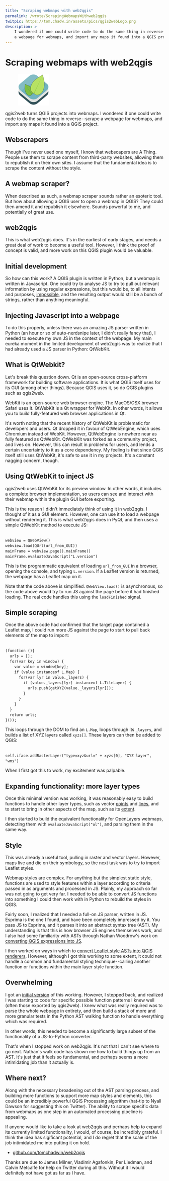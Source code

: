 ```yaml
---
title: "Scraping webmaps with web2qgis"
permalink: /wrote/ScrapingWebmapsWithweb2qgis
twitpic: https://tom.chadw.in/assets/pics/qgis2webLogo.png
description: >
    I wondered if one could write code to do the same thing in reverse--scrape 
    a webpage for webmaps, and import any maps it found into a QGIS project.
---
```


# Scraping webmaps with web2qgis

<figure class="floatright">
<img src="/assets/pics/qgis2webLogo.png" alt="qgis2web" />
</figure>

qgis2web turns QGIS projects into webmaps. I wondered if one could write 
code to do the same thing in reverse--scrape a webpage for webmaps, and import 
any maps it found into a QGIS project.

## Webscrapers
Though I've never used one myself, I know that webscapers are A Thing. People 
use them to scrape content from third-party websites, allowing them to 
republish it on their own sites. I assume that the fundamental idea is to 
scrape the content without the style.

## A webmap scraper?
When described as such, a webmap scraper sounds rather an esoteric tool. But 
how about allowing a QGIS user to open a webmap in QGIS? They could then amend 
it and republish it elsewhere. Sounds powerful to me, and potentially of great 
use.

## web2qgis
This is what web2qgis does. It's in the earliest of early stages, and needs a 
great deal of work to become a useful tool. However, I think the proof of 
concept is valid, and more work on this QGIS plugin would be valuable.

## Initial development
So how can this work? A QGIS plugin is written in Python, but a webmap is 
written in Javascript. One could try to analyse JS to try to pull out relevant 
information by using regular expressions, but this would be, to all intents 
and purposes, [impossible](https://stackoverflow.com/a/1732454/5613104), and 
the resulting output would still be a bunch of strings, rather than anything 
meaningful.

## Injecting Javascript into a webpage
To do this properly, unless there was an amazing JS parser written in Python 
(an hour or so of auto-nerdsnipe later, I didn't really fancy that), I needed 
to execute my own JS in the context of the webpage. My main eureka moment in 
the limited development of web2qgis was to realize that I had already used a 
JS parser in Python: QtWebKit.

## What is QtWebkit?
Let's break this question down. Qt is an open-source cross-platform framework 
for building software applications. It is what QGIS itself uses for its GUI 
(among other things). Because QGIS uses it, so do QGIS plugins such as 
qgis2web.

WebKit is an open-source web browser engine. The MacOS/OSX browser Safari uses 
it. QtWebKit is a Qt wrapper for WebKit. In other words, it allows you to 
build fully-featured web browser applications in Qt.

It's worth noting that the recent history of QtWebKit is problematic for 
developers and users. Qt dropped it in favour of QtWebEngine, which uses 
Chromium instead of WebKit. However, QtWebEngine is nowhere near as fully 
featured as QtWebKit. QtWebKit was forked as a community project, and lives 
on. However, this can result in problems for users, and lends a certain 
uncertainty to it as a core dependency. My feeling is that since QGIS itself 
still uses QtWebKit, it's safe to use it in my projects. It's a constant 
nagging concern, though.

## Using QtWebKit to inject JS
qgis2web uses QtWebKit for its preview window. In other words, it includes a 
complete browser implementation, so users can see and interact with their 
webmap within the plugin GUI before exporting.

This is the reason I didn't immediately think of using it in web2qgis. I 
thought of it as a GUI element. However, one can use it to load a webpage 
without rendering it. This is what web2qgis does in PyQt, and then uses a 
simple QtWebKit method to execute JS:

<code>
webview = QWebView()
webview.load(QUrl(url_from_GUI))
mainFrame = webview.page().mainFrame()
mainFrame.evaluateJavaScript("L.version")
</code>

This is the programmatic equivalent of loading <code>url_from_GUI</code> in a 
browser, opening the console, and typing <code>L.version</code>. If a Leaflet 
version is returned, the webpage has a Leaflet map on it.

Note that the code above is simplified. <code>QWebView.load()</code> is 
asynchronous, so the code above would try to run JS against the page before it 
had finished loading. The real code handles this using the 
<code>loadFinished</code> signal.

## Simple scraping
Once the above code had confirmed that the target page contained a Leaflet 
map, I could run more JS against the page to start to pull back elements of 
the map to import:

<code>
(function (){
  urls = [];
  for(var key in window) {
    var value = window[key];
    if (value instanceof L.Map) {
      for(var lyr in value._layers) {
        if (value._layers[lyr] instanceof L.TileLayer) {
          urls.push(getXYZ(value._layers[lyr]));
        }
      }
    }
  }
  return urls;
}());
</code>

This loops through the DOM to find an <code>L.Map</code>, loops through its 
<code>_layers</code>, and builds a list of XYZ layers called 
<code>xyzs[]</code>. These layers can then be added to QGIS:

<code>
self.iface.addRasterLayer("type=xyz&url=" + xyzs[0], "XYZ layer", "wms")
</code>

When I first got this to work, my excitement was palpable.

## Expanding functionality: more layer types
Once this minimal version was working, it was reasonably easy to build 
functions to handle other layer types, such as vector [points](https://github.com/tomchadwin/web2qgis/commit/0a86c24a6b2bbc6e6ed468f85b228a1b29449847) 
and [lines](https://github.com/tomchadwin/web2qgis/commit/74b0af0f101e737f2b4cde825e108fba0d7fd71b), 
and to start to bring in other aspects of the map, such as its 
[extent](https://github.com/tomchadwin/web2qgis/commit/d2b3347b678abe8812137fa39de5c92004f049b0).

I then started to build the equivalent functionality for OpenLayers webmaps, 
detecting them with <code>evaluateJavaScript("ol")</code>, and parsing them in 
the same way.

## Style
This was already a useful tool, pulling in raster and vector layers. However, 
maps live and die on their symbology, so the next task was to try to import 
Leaflet styles.

Webmap styles are complex. For anything but the simplest static style, 
functions are used to style features within a layer according to criteria 
passed in as arguments and processed in JS. Plainly, my approach so far was 
not going to get very far. I needed to be able to convert JS functions into 
something I could then work with in Python to rebuild the styles in QGIS.

Fairly soon, I realized that I needed a full-on JS parser, written in JS. 
Esprima is the one I found, and have been completely impressed by it. You pass 
JS to Esprima, and it parses it into an abstract syntax tree (AST). My 
understanding is that this is how browser JS engines themselves work, and I 
also had some familiarity with ASTs through Nathan Woodrow's work on 
[converting QGIS expressions into JS](https://github.com/NathanW2/qgs2js).

I then worked on ways in which to [convert Leaflet style ASTs into QGIS 
renderers](https://github.com/tomchadwin/web2qgis/commit/e58488c7355fca36df9edcd621001b19a0b7363e). 
However, although I got this working to some extent, it could not handle a 
common and fundamental styling technique--calling another function or 
functions within the main layer style function.

## Overwhelming

I got an [initial version](https://github.com/tomchadwin/web2qgis/commit/af9319b63c2ff84eff5010c52b1d2f982e02aab4#diff-e30ae12bc92714646aff60ee1a28d4dbR173) 
of this working. However, I stepped back, and realized I was starting to code 
for specific possible function patterns I knew well (often those exported by 
qgis2web). I knew what was really required was to parse the whole webpage in 
entirety, and then build a stack of more and more granular tests in the Python 
AST walking function to handle everything which was required.

In other words, this needed to become a significantly large subset of the 
functionality of a JS-to-Python converter.

That's when I stopped work on web2qgis. It's not that I can't see where to go 
next. Nathan's walk code has shown me how to build things up from an AST. It's 
just that it feels so fundamental, and perhaps seems a more intimidating 
job than it actually is.

## Where next?
Along with the necessary broadening out of the AST parsing process, and 
building more functions to support more map styles and elements, this could be 
an incredibly powerful QGIS Processing algorithm (hat-tip to Nyall Dawson for 
suggesting this on Twitter). The ability to scrape specific data from webmaps 
as one step in an automated processing pipeline is appealing.

If anyone would like to take a look at web2qgis and perhaps help to expand its 
currently limited functionality, I would, of course, be incredibly grateful. I 
think the idea has sigificant potential, and I do regret that the scale of the 
job intimidated me into putting it on hold.

- [github.com/tomchadwin/web2qgis](https://github.com/tomchadwin/web2qgis)

Thanks are due to James Milner, Vladimir Agafonkin, Per Liedman, and Calvin 
Metcalfe for help on Twitter during all this. Without it I would definitely 
not have got as far as I have.